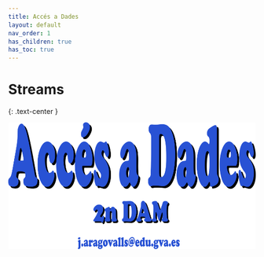 ```yaml
---
title: Accés a Dades
layout: default
nav_order: 1
has_children: true
has_toc: true
---
```



# Streams
{: .text-center }

![alt text](assets/imatges/ada.png)


